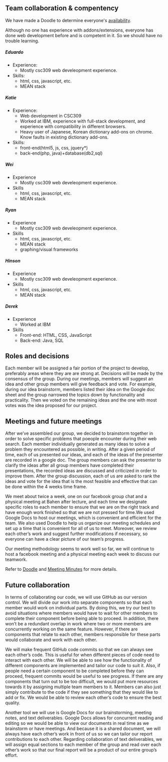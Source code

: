 ## Team collaboration & compentency  
We have made a Doodle to determine everyone's [availability](http://doodle.com/poll/i8thc3q7krzchde4).  

Although no one has experience with addons/extensions, everyone has done web development before and is competent in it. So we should have no trouble learning.

##### Eduardo
- Experience: 
    - Mostly csc309 web develeopment experience.
- Skills: 
    - html, css, javascript, etc.
    - MEAN stack

##### Katie
- Experience: 
    - Web development in CSC309   
    - Worked at IBM, experience with full-stack development, and experience with compatibility in different browsers.
    - Heavy user of Japanese, Korean dictionary add-ons on chrome. Know faults in existing dictionary add-ons.
- Skills: 
    - front-end(html5, js, css, jquery*)
    - back-end(php, java)+database(db2,sql)

##### Wei
- Experience
    - Mostly csc309 web develeopment experience.
- Skills
    - html, css, javascript, etc.
    - MEAN stack  

##### Ryan
- Experience
    - Mostly csc309 web develeopment experience.
- Skills
    - html, css, javascript, etc.
    - MEAN stack  
    - graphing/visual frameworks

##### Hinson
- Experience
    - Mostly csc309 web develeopment experience.
- Skills
    - html, css, javascript, etc.
    - MEAN stack 

##### Derek
- Experience
    - Worked at IBM
- Skills
    - Front-end: HTML, CSS, JavaScript
    - Back-end: Java, SQL

## Roles and decisions 

Each member will be assigned a fair portion of the project to develop, preferably areas where they are are strong at. Decisions will be made by the consensus of the group. During our meetings, members will suggest an idea and other group members will give feedback and vote. For example, during our idea brainstorm, members listed their idea on the Google doc sheet and the group narrowed the topics down by functionality and practicality. Then we voted on the remaining ideas and the one with most votes was the idea proposed for our project.
    
## Meetings and future meetings

After we’ve assembled our group, we decided to brainstorm together in order to solve specific problems that poeople encounter during their web search. Each member individually generated as many ideas to solve a problem they encountered as possible, in writing. After a given period of time, each of us presented our ideas, and each of the ideas of the presenter are recorded in a google doc. The group members can ask the presenter to clarify the ideas after all group members have completed their presentations, the recorded ideas are discussed and criticized in order to improve them. After the group discussion, each of us are asked to rank the ideas and vote for the idea that is the most feasible and effective that can be done within the 4 weeks time frame.  

We meet about twice a week, one on our facebook group chat and a physical meeting at Bahen after lecture, and each time we designate specific roles to each member to ensure that we are on the right track and have enough work finished so that we are not pressed for time.We used Google Docs to host our meetings, which is convenient and efficient for the team. We also used Doodle to help us organize our meeting schedules and set up a time that is convenient for all of us to meet.  Moreover, we review each other’s work and suggest further modifications if necessary, so everyone can have a clear picture of our team’s progress. 

Our meeting methodology seems to work well so far, we will continue to host a facebook meeting and a physical meeting each week to discuss our teamwork. 

Refer to [Doodle](http://doodle.com/poll/i8thc3q7krzchde4) and [Meeting Minutes](https://docs.google.com/document/d/1tzzqHXFLxSxRMmB85BZm7GcnI4PymkBYQCtCnG2btMs/edit?usp=sharing) for more details.

## Future collaboration

In terms of collaborating our code, we will use GitHub as our version control. We will divide our work into separate components so that each member would work on individual parts. By doing this, we try our best to avoid situations where members would have to wait for other members to complete their component before being able to proceed. In addition, there won’t be a redundant overlap in work where two or more members are concurrently working on the same feature. However, if there are components that relate to each other, members responsible for these parts would collaborate and work with each other.

We will make frequent GitHub code commits so that we can always see each other’s code. This is useful for when different pieces of code need to interact with each other. We will be able to see how the functionality of different components are implemented and tailor our code to suit it. Also, if people need a certain component to be completed before they can proceed, frequent commits would be useful to see progress. If there are any components that turn out to be too difficult, we would put more resources towards it by assigning multiple team members to it. Members can also just simply contribute to the code if they see something that they would like to add or fix. We would be able to review each other’s code to ensure the best quality.

Another tool we will use is Google Docs for our brainstorming, meeting notes, and text deliverables. Google Docs allows for concurrent reading and editing so we would be able to view our documents in real time as we brainstorm or have meetings. And because it is a shared document, we will always have each other’s work in front of us so we can tailor our report contributions to each other. Regarding collaboration of text deliverables, we will assign equal sections to each member of the group and read over each other’s work so that our final report will be a product of our entire group’s effort.
